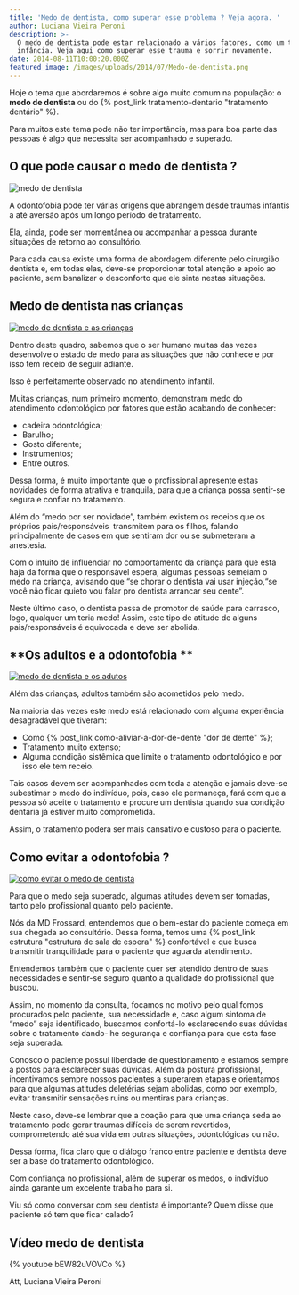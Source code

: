 ```yaml
---
title: 'Medo de dentista, como superar esse problema ? Veja agora. '
author: Luciana Vieira Peroni
description: >-
  O medo de dentista pode estar relacionado a vários fatores, como um trauma na
  infância. Veja aqui como superar esse trauma e sorrir novamente.
date: 2014-08-11T10:00:20.000Z
featured_image: /images/uploads/2014/07/Medo-de-dentista.png
---
```


Hoje o tema que abordaremos é sobre algo muito comum na população: o **medo de dentista** ou do {% post_link tratamento-dentario "tratamento dentário" %}.

Para muitos este tema pode não ter importância, mas para boa parte das pessoas é algo que necessita ser acompanhado e superado.

**O que pode causar o medo de dentista ?**
------------------------------------------

![medo de dentista](/images/uploads/2014/07/medo-de-dentista-300x246.jpg) 

A odontofobia pode ter várias origens que abrangem desde traumas infantis a até aversão após um longo período de tratamento. 

Ela, ainda, pode ser momentânea ou acompanhar a pessoa durante situações de retorno ao consultório. 

Para cada causa existe uma forma de abordagem diferente pelo cirurgião dentista e, em todas elas, deve-se proporcionar total atenção e apoio ao paciente, sem banalizar o desconforto que ele sinta nestas situações.

**Medo de dentista nas crianças**
---------------------------------

[![medo de dentista e as crianças](/images/uploads/2014/08/medo-de-dentista-e-as-crianças.jpg)](/images/uploads/2014/08/medo-de-dentista-e-as-crianças.jpg) 

Dentro deste quadro, sabemos que o ser humano muitas das vezes desenvolve o estado de medo para as situações que não conhece e por isso tem receio de seguir adiante. 

Isso é perfeitamente observado no atendimento infantil. 

Muitas crianças, num primeiro momento, demonstram medo do atendimento odontológico por fatores que estão acabando de conhecer: 
* cadeira odontológica; 
* Barulho; 
* Gosto diferente; 
* Instrumentos; 
* Entre outros. 

Dessa forma, é muito importante que o profissional apresente estas novidades de forma atrativa e tranquila, para que a criança possa sentir-se segura e confiar no tratamento. 

Além do “medo por ser novidade”, também existem os receios que os próprios pais/responsáveis  transmitem para os filhos, falando principalmente de casos em que sentiram dor ou se submeteram a anestesia. 

Com o intuito de influenciar no comportamento da criança para que esta haja da forma que o responsável espera, algumas pessoas semeiam o medo na criança, avisando que “se chorar o dentista vai usar injeção,“se você não ficar quieto vou falar pro dentista arrancar seu dente”. 

Neste último caso, o dentista passa de promotor de saúde para carrasco, logo, qualquer um teria medo! Assim, este tipo de atitude de alguns pais/responsáveis é equivocada e deve ser abolida.

**Os adultos e a odontofobia **
-------------------------------

[![medo de dentista e os adutos](/images/uploads/2014/08/medo-de-dentista-e-os-adutos.jpg)](/images/uploads/2014/08/medo-de-dentista-e-os-adutos.jpg) 

Além das crianças, adultos também são acometidos pelo medo. 

Na maioria das vezes este medo está relacionado com alguma experiência desagradável que tiveram:
* Como {% post_link como-aliviar-a-dor-de-dente "dor de dente" %}; 
* Tratamento muito extenso; 
* Alguma condição sistêmica que limite o tratamento odontológico e por isso ele tem receio.

Tais casos devem ser acompanhados com toda a atenção e jamais deve-se subestimar o medo do indivíduo, pois, caso ele permaneça, fará com que a pessoa só aceite o tratamento e procure um dentista quando sua condição dentária já estiver muito comprometida. 

Assim, o tratamento poderá ser mais cansativo e custoso para o paciente.

**Como evitar a odontofobia ?**
-------------------------------

[![como evitar o medo de dentista](/images/uploads/2014/08/como-evitar-o-medo-de-dentista.jpg)](/images/uploads/2014/08/como-evitar-o-medo-de-dentista.jpg) 

Para que o medo seja superado, algumas atitudes devem ser tomadas, tanto pelo profissional quanto pelo paciente. 

Nós da MD Frossard, entendemos que o bem-estar do paciente começa em sua chegada ao consultório. Dessa forma, temos uma {% post_link estrutura "estrutura de sala de espera" %} confortável e que busca transmitir tranquilidade para o paciente que aguarda atendimento. 

Entendemos também que o paciente quer ser atendido dentro de suas necessidades e sentir-se seguro quanto a qualidade do profissional que buscou. 

Assim, no momento da consulta, focamos no motivo pelo qual fomos procurados pelo paciente, sua necessidade e, caso algum sintoma de “medo” seja identificado, buscamos confortá-lo esclarecendo suas dúvidas sobre o tratamento dando-lhe segurança e confiança para que esta fase seja superada. 

Conosco o paciente possui liberdade de questionamento e estamos sempre a postos para esclarecer suas dúvidas. Além da postura profissional, incentivamos sempre nossos pacientes a superarem etapas e orientamos para que algumas atitudes deletérias sejam abolidas, como por exemplo, evitar transmitir sensações ruins ou mentiras para crianças.

Neste caso, deve-se lembrar que a coação para que uma criança seda ao tratamento pode gerar traumas difíceis de serem revertidos, comprometendo até sua vida em outras situações, odontológicas ou não. 

Dessa forma, fica claro que o diálogo franco entre paciente e dentista deve ser a base do tratamento odontológico. 

Com confiança no profissional, além de superar os medos, o indivíduo ainda garante um excelente trabalho para si. 

Viu só como conversar com seu dentista é importante? Quem disse que paciente só tem que ficar calado?  

Vídeo medo de dentista
----------------------

{% youtube bEW82uVOVCo %}



Att,
Luciana Vieira Peroni
